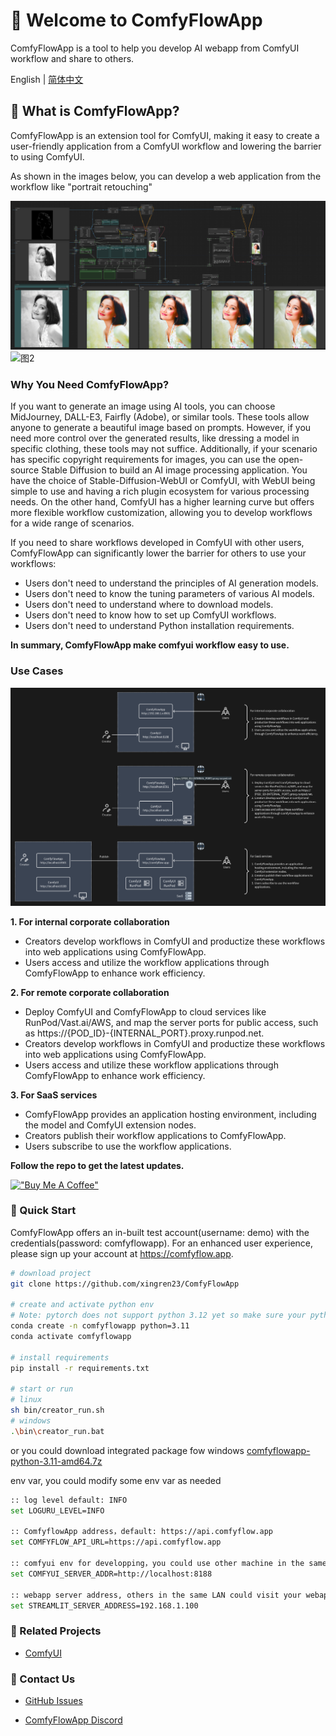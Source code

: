 # 📌 Welcome to ComfyFlowApp

ComfyFlowApp is a tool to help you develop AI webapp from ComfyUI workflow and share to others.

English | [简体中文](./README_zh-CN.md)

## 📌 What is ComfyFlowApp?

ComfyFlowApp is an extension tool for ComfyUI, making it easy to create a user-friendly application from a ComfyUI workflow and lowering the barrier to using ComfyUI.

As shown in the images below, you can develop a web application from the workflow like "portrait retouching"

![图1](docs/images/demo-workflow.png)
![图2](docs/images/demo-webapp.png)

### Why You Need ComfyFlowApp?

If you want to generate an image using AI tools, you can choose MidJourney, DALL-E3, Fairfly (Adobe), or similar tools. These tools allow anyone to generate a beautiful image based on prompts. However, if you need more control over the generated results, like dressing a model in specific clothing, these tools may not suffice. Additionally, if your scenario has specific copyright requirements for images, you can use the open-source Stable Diffusion to build an AI image processing application. You have the choice of Stable-Diffusion-WebUI or ComfyUI, with WebUI being simple to use and having a rich plugin ecosystem for various processing needs. On the other hand, ComfyUI has a higher learning curve but offers more flexible workflow customization, allowing you to develop workflows for a wide range of scenarios.

If you need to share workflows developed in ComfyUI with other users, ComfyFlowApp can significantly lower the barrier for others to use your workflows:

- Users don't need to understand the principles of AI generation models.
- Users don't need to know the tuning parameters of various AI models.
- Users don't need to understand where to download models.
- Users don't need to know how to set up ComfyUI workflows.
- Users don't need to understand Python installation requirements.


**In summary, ComfyFlowApp make comfyui workflow easy to use.**


### Use Cases

![How-to-use-it](./docs/images/how-to-use-it.png)

**1. For internal corporate collaboration**

* Creators develop workflows in ComfyUI and productize these workflows into web applications using ComfyFlowApp.
* Users access and utilize the workflow applications through ComfyFlowApp to enhance work efficiency.

**2. For remote corporate collaboration**

* Deploy ComfyUI and ComfyFlowApp to cloud services like RunPod/Vast.ai/AWS, and map the server ports for public access, such as https://{POD_ID}-{INTERNAL_PORT}.proxy.runpod.net.
* Creators develop workflows in ComfyUI and productize these workflows into web applications using ComfyFlowApp.
* Users access and utilize these workflow applications through ComfyFlowApp to enhance work efficiency.

**3. For SaaS services**

* ComfyFlowApp provides an application hosting environment, including the model and ComfyUI extension nodes.
* Creators publish their workflow applications to ComfyFlowApp.
* Users subscribe to use the workflow applications.

**Follow the repo to get the latest updates.**

[!["Buy Me A Coffee"](https://www.buymeacoffee.com/assets/img/custom_images/orange_img.png)](https://www.buymeacoffee.com/comfyflow)

### 📌 Quick Start

ComfyFlowApp offers an in-built test account(username: demo) with the credentials(password: comfyflowapp). For an enhanced user experience, please sign up your account at https://comfyflow.app.

```bash
# download project
git clone https://github.com/xingren23/ComfyFlowApp

# create and activate python env
# Note: pytorch does not support python 3.12 yet so make sure your python version is 3.11 or earlier.
conda create -n comfyflowapp python=3.11
conda activate comfyflowapp

# install requirements
pip install -r requirements.txt

# start or run
# linux 
sh bin/creator_run.sh 
# windows
.\bin\creator_run.bat
```

or you could download integrated package fow windows
[comfyflowapp-python-3.11-amd64.7z](https://github.com/xingren23/ComfyFlowApp/releases)


env var, you could modify some env var as needed

```bash
:: log level default: INFO
set LOGURU_LEVEL=INFO

:: ComfyflowApp address，default: https://api.comfyflow.app
set COMFYFLOW_API_URL=https://api.comfyflow.app

:: comfyui env for developping，you could use other machine in the same LAN, default: http://localhost:8188
set COMFYUI_SERVER_ADDR=http://localhost:8188

:: webapp server address, others in the same LAN could visit your webapp, default: localhost
set STREAMLIT_SERVER_ADDRESS=192.168.1.100
```

### 📌 Related Projects

- [ComfyUI](https://github.com/comfyanonymous/ComfyUI)

### 📌 Contact Us

- [GitHub Issues](https://github.com/xingren23/ComfyWorkflowApp/issues)

- [ComfyFlowApp Discord](https://discord.gg/rjbdD3EkYw)

